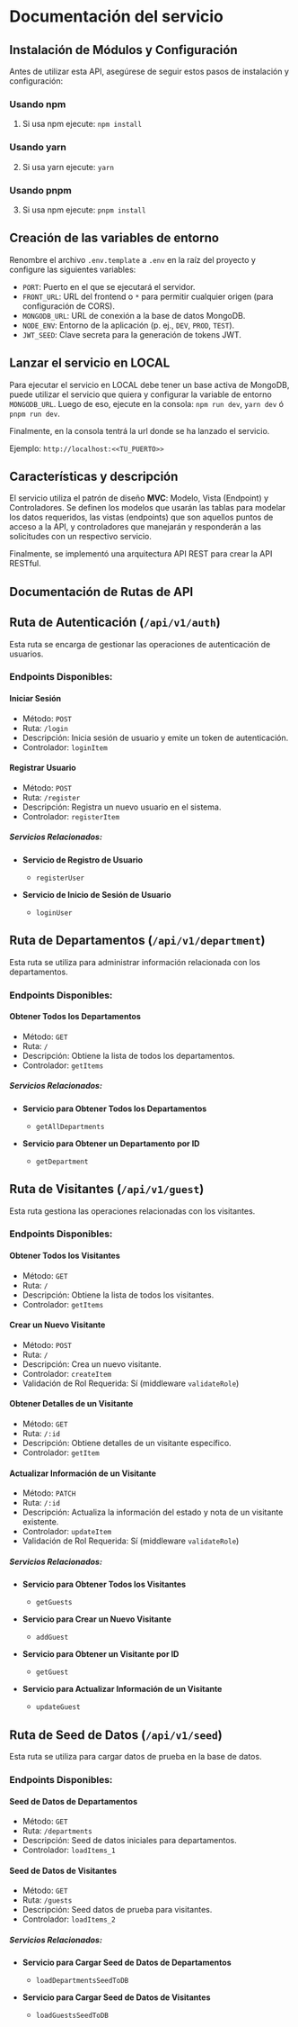 # Documentación del servicio

## Instalación de Módulos y Configuración

Antes de utilizar esta API, asegúrese de seguir estos pasos de instalación y configuración:

### Usando npm

1. Si usa npm ejecute: `npm install`

### Usando yarn

2. Si usa yarn ejecute: `yarn`

### Usando pnpm

3. Si usa npm ejecute: `pnpm install`

## Creación de las variables de entorno

Renombre el archivo `.env.template` a `.env` en la raíz del proyecto y configure las siguientes variables:

- `PORT`: Puerto en el que se ejecutará el servidor.
- `FRONT_URL`: URL del frontend o `*` para permitir cualquier origen (para configuración de CORS).
- `MONGODB_URL`: URL de conexión a la base de datos MongoDB.
- `NODE_ENV`: Entorno de la aplicación (p. ej., `DEV`, `PROD`, `TEST`).
- `JWT_SEED`: Clave secreta para la generación de tokens JWT.

## Lanzar el servicio en LOCAL

Para ejecutar el servicio en LOCAL debe tener un base activa de MongoDB, puede utilizar el servicio que quiera y configurar la variable de entorno `MONGODB_URL`. Luego de eso, ejecute en la consola: `npm run dev`, `yarn dev` ó `pnpm run dev`.

Finalmente, en la consola tentrá la url donde se ha lanzado el servicio.

Ejemplo: `http://localhost:<<TU_PUERTO>>`

## Características y descripción

El servicio utiliza el patrón de diseño **MVC**: Modelo, Vista (Endpoint) y Controladores. Se definen los modelos que usarán las tablas para modelar los datos requeridos, las vistas (endpoints) que son aquellos puntos de acceso a la API, y controladores que manejarán y responderán a las solicitudes con un respectivo servicio.

Finalmente, se implementó una arquitectura API REST para crear la API RESTful.

## Documentación de Rutas de API

## Ruta de Autenticación (`/api/v1/auth`)

Esta ruta se encarga de gestionar las operaciones de autenticación de usuarios.

### Endpoints Disponibles:

#### Iniciar Sesión

- Método: `POST`
- Ruta: `/login`
- Descripción: Inicia sesión de usuario y emite un token de autenticación.
- Controlador: `loginItem`

#### Registrar Usuario

- Método: `POST`
- Ruta: `/register`
- Descripción: Registra un nuevo usuario en el sistema.
- Controlador: `registerItem`

##### Servicios Relacionados:

- **Servicio de Registro de Usuario**

  - `registerUser`

- **Servicio de Inicio de Sesión de Usuario**

  - `loginUser`

## Ruta de Departamentos (`/api/v1/department`)

Esta ruta se utiliza para administrar información relacionada con los departamentos.

### Endpoints Disponibles:

#### Obtener Todos los Departamentos

- Método: `GET`
- Ruta: `/`
- Descripción: Obtiene la lista de todos los departamentos.
- Controlador: `getItems`

##### Servicios Relacionados:

- **Servicio para Obtener Todos los Departamentos**

  - `getAllDepartments`

- **Servicio para Obtener un Departamento por ID**

  - `getDepartment`

## Ruta de Visitantes (`/api/v1/guest`)

Esta ruta gestiona las operaciones relacionadas con los visitantes.

### Endpoints Disponibles:

#### Obtener Todos los Visitantes

- Método: `GET`
- Ruta: `/`
- Descripción: Obtiene la lista de todos los visitantes.
- Controlador: `getItems`

#### Crear un Nuevo Visitante

- Método: `POST`
- Ruta: `/`
- Descripción: Crea un nuevo visitante.
- Controlador: `createItem`
- Validación de Rol Requerida: Sí (middleware `validateRole`)

#### Obtener Detalles de un Visitante

- Método: `GET`
- Ruta: `/:id`
- Descripción: Obtiene detalles de un visitante específico.
- Controlador: `getItem`

#### Actualizar Información de un Visitante

- Método: `PATCH`
- Ruta: `/:id`
- Descripción: Actualiza la información del estado y nota de un visitante existente.
- Controlador: `updateItem`
- Validación de Rol Requerida: Sí (middleware `validateRole`)

##### Servicios Relacionados:

- **Servicio para Obtener Todos los Visitantes**

  - `getGuests`

- **Servicio para Crear un Nuevo Visitante**

  - `addGuest`

- **Servicio para Obtener un Visitante por ID**

  - `getGuest`

- **Servicio para Actualizar Información de un Visitante**

  - `updateGuest`

## Ruta de Seed de Datos (`/api/v1/seed`)

Esta ruta se utiliza para cargar datos de prueba en la base de datos.

### Endpoints Disponibles:

#### Seed de Datos de Departamentos

- Método: `GET`
- Ruta: `/departments`
- Descripción: Seed de datos iniciales para departamentos.
- Controlador: `loadItems_1`

#### Seed de Datos de Visitantes

- Método: `GET`
- Ruta: `/guests`
- Descripción: Seed datos de prueba para visitantes.
- Controlador: `loadItems_2`

##### Servicios Relacionados:

- **Servicio para Cargar Seed de Datos de Departamentos**

  - `loadDepartmentsSeedToDB`

- **Servicio para Cargar Seed de Datos de Visitantes**

  - `loadGuestsSeedToDB`
